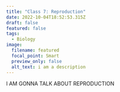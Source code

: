 ```yaml
---
title: "Class 7: Reproduction"
date: 2022-10-04T18:52:53.315Z
draft: false
featured: false
tags:
  - Biology
image:
  filename: featured
  focal_point: Smart
  preview_only: false
  alt_text: i am a description
---
```

I﻿ AM GONNA TALK ABOUT REPRODUCTION